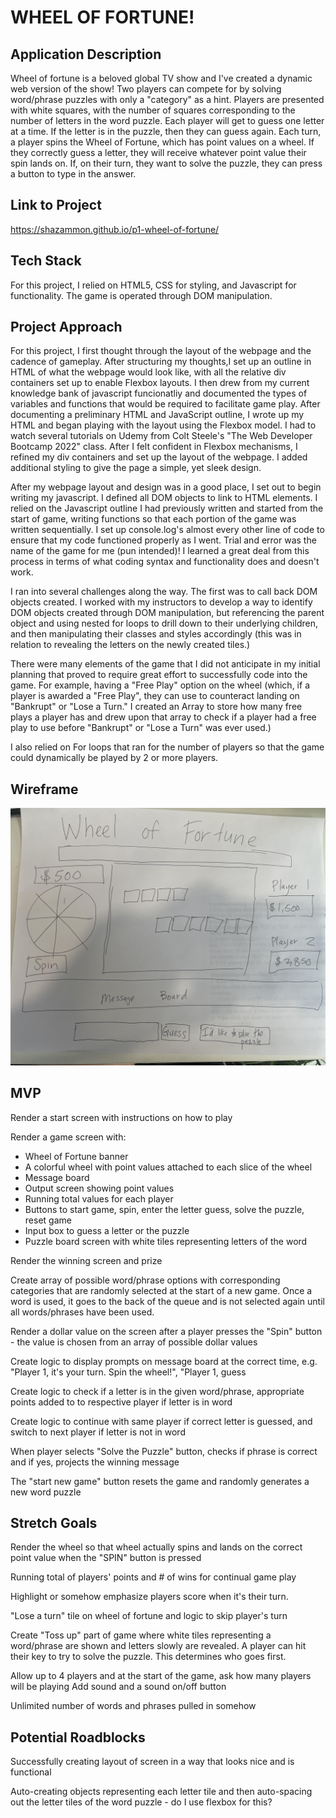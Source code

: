 # WHEEL OF FORTUNE!


## Application Description 

Wheel of fortune is a beloved global TV show and I've created a dynamic web version of the show! Two players can compete for by solving word/phrase puzzles with only a "category" as a hint. Players are presented with white squares, with the number of squares corresponding to the number of letters in the word puzzle. Each player will get to guess one letter at a time. If the letter is in the puzzle, then they can guess again. Each turn, a player spins the Wheel of Fortune, which has point values on a wheel. If they correctly guess a letter, they will receive whatever point value their spin lands on. If, on their turn, they want to solve the puzzle, they can press a button to type in the answer. 

## Link to Project
https://shazammon.github.io/p1-wheel-of-fortune/


## Tech Stack

For this project, I relied on HTML5, CSS for styling, and Javascript for functionality. The game is operated through DOM manipulation. 


## Project Approach 

For this project, I first thought through the layout of the webpage and the cadence of gameplay. After structuring my thoughts,I set up an outline in HTML of what the webpage would look like, with all the relative div containers set up to enable Flexbox layouts. I then drew from my current knowledge bank of javascript funcionatliy and documented the types of variables and functions that would be required to facilitate game play. 
After documenting a preliminary HTML and JavaScript outline, I wrote up my HTML and began playing with the layout using the Flexbox model. I had to watch several tutorials on Udemy from Colt Steele's "The Web Developer Bootcamp 2022" class. After I felt confident in Flexbox mechanisms, I refined my div containers and set up the layout of the webpage. I added additional styling to give the page a simple, yet sleek design. 

After my webpage layout and design was in a good place, I set out to begin writing my javascript. I defined all DOM objects to link to HTML elements. I relied on the Javascript outline I had previously written and started from the start of game, writing functions so that each portion of the game was written sequentially. I set up console.log's almost every other line of code to ensure that my code functioned properly as I went. Trial and error was the name of the game for me (pun intended)! I learned a great deal from this process in terms of what coding syntax and functionality does and doesn't work. 

I ran into several challenges along the way. The first was to call back DOM objects created. I worked with my instructors to develop a way to identify DOM objects created through DOM manipulation, but referencing the parent object and using nested for loops to drill down to their underlying children, and then manipulating their classes and styles accordingly (this was in relation to revealing the letters on the newly created tiles.)

There were many elements of the game that I did not anticipate in my initial planning that proved to require great effort to successfully code into the game. For example, having a "Free Play" option on the wheel (which, if a player is awarded a "Free Play", they can use to counteract landing on "Bankrupt" or "Lose a Turn." I created an Array to store how many free plays a player has and drew upon that array to check if a player had a free play to use before "Bankrupt" or "Lose a Turn" was ever used.)

I also relied on For loops that ran for the number of players so that the game could dynamically be played by 2 or more players. 





## Wireframe
<!-- link to image -->
![Wheel of Fortune layout](./wheelOfFortuneWireFrame.jpeg)



## MVP
Render a start screen with instructions on how to play

Render a game screen with:
- Wheel of Fortune banner
- A colorful wheel with point values attached to each slice of the wheel
- Message board
- Output screen showing point values
- Running total values for each player
- Buttons to start game, spin, enter the letter guess, solve the puzzle, reset game
- Input box to guess a letter or the puzzle
- Puzzle board screen with white tiles representing letters of the word

Render the winning screen and prize

Create array of possible word/phrase options with corresponding categories that are randomly selected at the start of a new game. Once a word is used, it goes to the back of the queue and is not selected again until all words/phrases have been used.

Render a dollar value on the screen after a player presses the "Spin" button - the value is chosen from an array of possible dollar values

Create logic to display prompts on message board at the correct time, e.g. "Player 1, it's your turn. Spin the wheel!", "Player 1, guess

Create logic to check if a letter is in the given word/phrase, appropriate points added to to respective player if letter is in word

Create logic to continue with same player if correct letter is guessed, and switch to next player if letter is not in word

When player selects "Solve the Puzzle" button, checks if phrase is correct and if yes, projects the winning message

The "start new game" button resets the game and randomly generates a new word puzzle




## Stretch Goals
Render the wheel so that wheel actually spins and lands on the correct point value when the "SPIN" button is pressed

Running total of players' points and # of wins for continual game play

Highlight or somehow emphasize players score when it's their turn.

"Lose a turn" tile on wheel of fortune and logic to skip player's turn

Create "Toss up" part of game where white tiles representing a word/phrase are shown and letters slowly are revealed. A player can hit their key to try to solve the puzzle. This determines who goes first. 

Allow up to 4 players and at the start of the game, ask how many players will be playing 
Add sound and a sound on/off button

Unlimited number of words and phrases pulled in somehow


## Potential Roadblocks
Successfully creating layout of screen in a way that looks nice and is functional

Auto-creating objects representing each letter tile and then auto-spacing out the letter tiles of the word puzzle - do I use flexbox for this?



